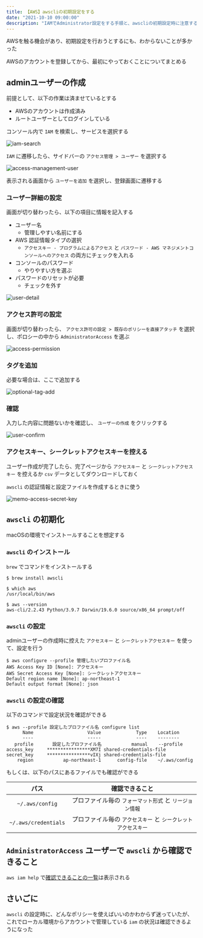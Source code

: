 ```yaml
---
title: 【AWS】awscliの初期設定をする
date: "2021-10-10 09:00:00"
description: "IAMでAdministrator設定をする手順と、awscliの初期設定時に注意することについてまとめる"
---
```


AWSを触る機会があり、初期設定を行おうとするにも、わからないことが多かった

AWSのアカウントを登録してから、最初にやっておくことについてまとめる

## adminユーザーの作成

前提として、以下の作業は済ませているとする

- AWSのアカウントは作成済み
- ルートユーザーとしてログインしている

コンソール内で `IAM` を検索し、サービスを選択する

![iam-search](iam-search.png)

`IAM` に遷移したら、サイドバーの `アクセス管理 > ユーザー` を選択する

![access-management-user](access-management-user.png)

表示される画面から `ユーザーを追加` を選択し、登録画面に遷移する

### ユーザー詳細の設定

画面が切り替わったら、以下の項目に情報を記入する

- ユーザー名
  - 管理しやすい名前にする
- AWS 認証情報タイプの選択
  - `アクセスキー - プログラムによるアクセス` と `パスワード - AWS マネジメントコンソールへのアクセス` の両方にチェックを入れる
- コンソールのパスワード
  - やりやすい方を選ぶ
- パスワードのリセットが必要
  - チェックを外す

![user-detail](user-detail.png)

### アクセス許可の設定

画面が切り替わったら、 `アクセス許可の設定 > 既存のポリシーを直接アタッチ` を選択し、ポロシーの中から `AdministratorAccess` を選ぶ

![access-permission](access-permission.png)

### タグを追加

必要な場合は、ここで追加する

![optional-tag-add](optional-tag-add.png)

### 確認

入力した内容に問題ないかを確認し、 `ユーザーの作成` をクリックする

![user-confirm](user-confirm.png)

### アクセスキー、シークレットアクセスキーを控える

ユーザー作成が完了したら、完了ページから `アクセスキー` と `シークレットアクセスキー` を控えるか `csv` データとしてダウンロードしておく

`awscli` の認証情報と設定ファイルを作成するときに使う

![memo-access-secret-key](memo-access-secret-key.png)

## `awscli` の初期化

macOSの環境でインストールすることを想定する

### `awscli` のインストール

`brew` でコマンドをインストールする

```
$ brew install awscli

$ which aws
/usr/local/bin/aws

$ aws --version
aws-cli/2.2.43 Python/3.9.7 Darwin/19.6.0 source/x86_64 prompt/off
```

### `awscli` の設定

adminユーザーの作成時に控えた `アクセスキー` と `シークレットアクセスキー` を使って、設定を行う

```
$ aws configure --profile 管理したいプロファイル名
AWS Access Key ID [None]: アクセスキー
AWS Secret Access Key [None]: シークレットアクセスキー
Default region name [None]: ap-northeast-1
Default output format [None]: json
```

### `awscli` の設定の確認

以下のコマンドで設定状況を確認ができる

```
$ aws --profile 設定したプロファイル名 configure list
      Name                    Value             Type    Location
      ----                    -----             ----    --------
   profile       設定したプロファイル名           manual    --profile
access_key     ****************XM7I shared-credentials-file
secret_key     ****************vIXj shared-credentials-file
    region           ap-northeast-1      config-file    ~/.aws/config
```

もしくは、以下のパスにあるファイルでも確認ができる

|         パス         |                        確認できること                         |
| :------------------: | :-----------------------------------------------------------: |
|   `~/.aws/config`    |    プロファイル毎の `フォーマット形式` と `リージョン情報`    |
| `~/.aws/credentials` | プロファイル毎の `アクセスキー` と `シークレットアクセスキー` |

## `AdministratorAccess` ユーザーで `awscli` から確認できること

`aws iam help` で[確認できることの一覧](https://gist.github.com/LeeDDHH/87a7b0c53e77d6dc10710ab1216d46bd)は表示される

## さいごに

`awscli` の設定時に、どんなポリシーを使えばいいのかわからず迷っていたが、これでローカル環境からアカウントで管理している `iam` の状況は確認できるようになった

